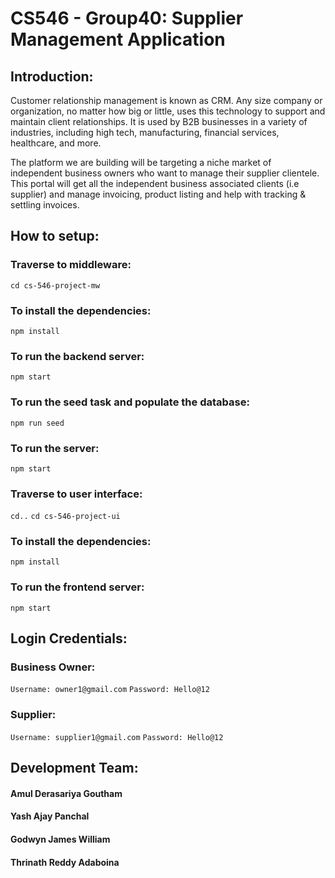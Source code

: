 # CS546 - Group40: Supplier Management Application

## Introduction:

Customer relationship management is known as CRM. Any size company or organization, no matter how big or little, uses this technology to support and maintain client relationships. It is used by B2B businesses in a variety of industries, including high tech, manufacturing, financial services, healthcare, and more.

The platform we are building will be targeting a niche market of independent business owners who want to manage their supplier clientele. This portal will get all the independent business associated clients (i.e supplier) and manage invoicing, product listing and help with tracking & settling invoices.


## How to setup:

### Traverse to middleware:
``` cd cs-546-project-mw ```

### To install the dependencies:
``` npm install ```

### To run the backend server:
``` npm start ```

### To run the seed task and populate the database:
``` npm run seed ```

### To run the server:
``` npm start ```

### Traverse to user interface:
``` cd.. ```
``` cd cs-546-project-ui ```

### To install the dependencies:
``` npm install ```

### To run the frontend server:
``` npm start ```


## Login Credentials:

### Business Owner: 
``` Username: owner1@gmail.com ``` 
``` Password: Hello@12 ``` 

### Supplier: 
``` Username: supplier1@gmail.com ``` 
``` Password: Hello@12 ``` 


## Development Team:
#### Amul Derasariya Goutham
#### Yash Ajay Panchal
#### Godwyn James William
#### Thrinath Reddy Adaboina
